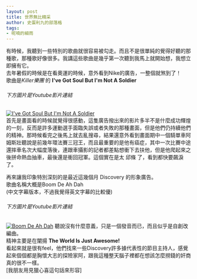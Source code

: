 ```yaml
---
layout: post
title: 世界無比精采
author: 史蛋利九的部落格
tags:
- 呢喃的細雨
---
```


有時候，我聽到一些特別的歌曲就很容易被勾走。而且不是很單純的覺得好聽的那種歌，那種歌好像很多。我講這些歌曲是幾乎第一次聽到我馬上就開始想，我想立即擁有它。  
去年暑假的時候是在看奧運的時候，意外看到Nike的廣告，一整個就煞到了！  
歌曲是*Killer樂團* 的 **I've Got Soul But I'm Not A Soldier**  
###### 下方圖片是Youtube影片連結
[![I've Got Soul But I'm Not A Soldier](http://img.youtube.com/vi/DIPbTvDbF2k/0.jpg)](http://www.youtube.com/watch?v=DIPbTvDbF2k "I've Got Soul But I'm Not A Soldier")  
首先是畫面看的時候就覺得很感動，這隻廣告撥出來的影片多半不是什麼成功輝煌的一刻，反而是許多運動選手面臨失誤或者失敗的那種畫面，但是他們仍持續他們的精神。那時候看完之後馬上就去亂搜尋，結果還意外看到畫面期中一個騎單車阿姆斯壯聽說是前幾年環法賽三冠王，而且最重要的是他有癌症，其中一次比賽中途還摔車名次大幅度落後，連跟車攝影的記者都差點想衝下去扶他，但是他爬起來之後拼命熱血抽車，最後還是衝回冠軍。這個實在是太 邱條 了，看到都快要飆淚了。  

再來讓我印象特別深刻的是最近這幾個月 Discovery 的形象廣告。  
歌曲名稱大概是Boom De Ah Dah  
(中文字幕版本，不過我覺得英文字幕的比較優)  
###### 下方圖片是Youtube影片連結
[![ Boom De Ah Dah](http://img.youtube.com/vi/xvS403Jrr7o/0.jpg)](http://www.youtube.com/watch?v=xvS403Jrr7o " Boom De Ah Dah")
聽說沒有什麼意義，只是一個發音而已，而且似乎是自創改編曲。  
精神主要是在闡揚 **The World Is Just Awesome!**  
看起來就是很有feel，他們找來一些Discovery許多據代表性的節目主持人，感覺起來個個都是胸懷大志的探險家阿，跟我這種整天腦子裡都在想該怎麼撈錢的奸商真的很不一樣。  
[我朋友用見獵心喜這句話來形容]  
